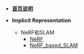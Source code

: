 <!-- docs/_sidebar.md -->


* [**首页说明**](/)

* **Implicit Representation**
  * NeRF和SLAM
    * [NeRF](隐式表征/NeRF和SLAM/NeRF介绍.md)
    * [NeRF_based_SLAM](隐式表征/NeRF和SLAM/NeRF在SLAM中.md)
